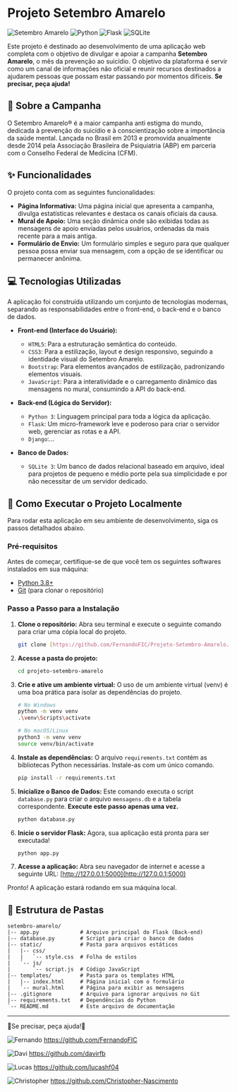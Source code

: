 # Projeto Setembro Amarelo

![Setembro Amarelo](https://img.shields.io/badge/Campanha-Setembro%20Amarelo-ffe600?style=for-the-badge&logoSize=auto)
![Python](https://img.shields.io/badge/Python-3.9%2B-blue?style=for-the-badge&logo=python)
![Flask](https://img.shields.io/badge/Flask-2.2.2-black?style=for-the-badge&logo=flask)
![SQLite](https://img.shields.io/badge/SQLite-3-blue?style=for-the-badge&logo=sqlite)

Este projeto é destinado ao desenvolvimento de uma aplicação web completa com o objetivo de divulgar e apoiar a campanha **Setembro Amarelo**, o mês da prevenção ao suicídio. O objetivo da plataforma é servir como um canal de informações não oficial e reunir recursos destinados a ajudarem pessoas que possam estar passando por momentos difíceis. **Se precisar, peça ajuda!**

## 📜 Sobre a Campanha

O Setembro Amarelo® é a maior campanha anti estigma do mundo, dedicada à prevenção do suicídio e à conscientização sobre a importância da saúde mental. Lançada no Brasil em 2013 e promovida anualmente desde 2014 pela Associação Brasileira de Psiquiatria (ABP) em parceria com o Conselho Federal de Medicina (CFM).

## ✨ Funcionalidades

O projeto conta com as seguintes funcionalidades:

* **Página Informativa:** Uma página inicial que apresenta a campanha, divulga estatísticas relevantes e destaca os canais oficiais da causa.
* **Mural de Apoio:** Uma seção dinâmica onde são exibidas todas as mensagens de apoio enviadas pelos usuários, ordenadas da mais recente para a mais antiga.
* **Formulário de Envio:** Um formulário simples e seguro para que qualquer pessoa possa enviar sua mensagem, com a opção de se identificar ou permanecer anônima.

## 💻 Tecnologias Utilizadas

A aplicação foi construída utilizando um conjunto de tecnologias modernas, separando as responsabilidades entre o front-end, o back-end e o banco de dados.

* **Front-end (Interface do Usuário):**
    * `HTML5`: Para a estruturação semântica do conteúdo.
    * `CSS3`: Para a estilização, layout e design responsivo, seguindo a identidade visual do Setembro Amarelo.
    * `Bootstrap`: Para elementos avançados de estilização, padronizando elementos visuais.
    * `JavaScript`: Para a interatividade e o carregamento dinâmico das mensagens no mural, consumindo a API do back-end.

* **Back-end (Lógica do Servidor):**
    * `Python 3`: Linguagem principal para toda a lógica da aplicação.
    * `Flask`: Um micro-framework leve e poderoso para criar o servidor web, gerenciar as rotas e a API.
    * `Django`:...

* **Banco de Dados:**
    * `SQLite 3`: Um banco de dados relacional baseado em arquivo, ideal para projetos de pequeno e médio porte pela sua simplicidade e por não necessitar de um servidor dedicado.

## 🚀 Como Executar o Projeto Localmente

Para rodar esta aplicação em seu ambiente de desenvolvimento, siga os passos detalhados abaixo.

### Pré-requisitos

Antes de começar, certifique-se de que você tem os seguintes softwares instalados em sua máquina:

* [Python 3.8+](https://www.python.org/downloads/)
* [Git](https://git-scm.com/) (para clonar o repositório)

### Passo a Passo para a Instalação

1.  **Clone o repositório:**
    Abra seu terminal e execute o seguinte comando para criar uma cópia local do projeto.
    ```bash
    git clone [https://github.com/FernandoFIC/Projeto-Setembro-Amarelo.git](https://github.com/FernandoFIC/Projeto-Setembro-Amarelo.git)
    ```

2.  **Acesse a pasta do projeto:**
    ```bash
    cd projeto-setembro-amarelo
    ```

3.  **Crie e ative um ambiente virtual:**
    O uso de um ambiente virtual (venv) é uma boa prática para isolar as dependências do projeto.
    ```bash
    # No Windows
    python -m venv venv
    .\venv\Scripts\activate

    # No macOS/Linux
    python3 -m venv venv
    source venv/bin/activate
    ```

4.  **Instale as dependências:**
    O arquivo `requirements.txt` contém as bibliotecas Python necessárias. Instale-as com um único comando.
    ```bash
    pip install -r requirements.txt
    ```

5.  **Inicialize o Banco de Dados:**
    Este comando executa o script `database.py` para criar o arquivo `mensagens.db` e a tabela correspondente. **Execute este passo apenas uma vez.**
    ```bash
    python database.py
    ```

6.  **Inicie o servidor Flask:**
    Agora, sua aplicação está pronta para ser executada!
    ```bash
    python app.py
    ```

7.  **Acesse a aplicação:**
    Abra seu navegador de internet e acesse a seguinte URL:
    [http://127.0.0.1:5000](http://127.0.0.1:5000)

Pronto! A aplicação estará rodando em sua máquina local.

## 📂 Estrutura de Pastas

```
setembro-amarelo/
|-- app.py             # Arquivo principal do Flask (Back-end)
|-- database.py        # Script para criar o banco de dados
|-- static/            # Pasta para arquivos estáticos
|   |-- css/
|   |   `-- style.css  # Folha de estilos
|   `-- js/
|       `-- script.js  # Código JavaScript
|-- templates/         # Pasta para os templates HTML
|   |-- index.html     # Página inicial com o formulário
|   `-- mural.html     # Página para exibir as mensagens
|-- .gitignore         # Arquivo para ignorar arquivos no Git
|-- requirements.txt   # Dependências do Python
`-- README.md          # Este arquivo de documentação
```

---
💛Se precisar, peça ajuda!💛

![Fernando](https://img.shields.io/badge/Fernando_F%C3%A1bio_Inoc%C3%AAncio_Cavalcante-ffe600?style=for-the-badge&logo=github&logoColor=black&link=https%3A%2F%2Fgithub.com%2FFernandoFIC)
https://github.com/FernandoFIC

![Davi](https://img.shields.io/badge/Davi_Rocha_Fortes_Bezerra-ffe600?style=for-the-badge&logo=github&logoColor=black&link=https%3A%2F%2Fgithub.com%2Fdavirfb)
https://github.com/davirfb

![Lucas](https://img.shields.io/badge/Lucas_Henrique_Ferreira_Alves-ffe600?style=for-the-badge&logo=github&logoColor=black&link=https%3A%2F%2Fgithub.com%2Flucashf04)
https://github.com/lucashf04

![Christopher](https://img.shields.io/badge/Christopher_da_Silva_Nascimento-ffe600?style=for-the-badge&logo=github&logoColor=black&link=https%3A%2F%2Fgithub.com%2FChristopher-Nascimento)
https://github.com/Christopher-Nascimento
